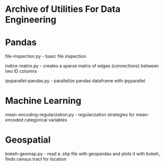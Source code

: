 # Archive of Utilities For Data Engineering

# Pandas

file-inspection.py - basic file inspection 

indice-matrix.py - creates a sparse matrix of edges (connections) between two ID columns

ipyparallel-pandas.py - parallelize pandas dataframe with ipyparallel

# Machine Learning

mean-encoding-regularization.py - regularization strategies for mean-encoded categorical variables

# Geospatial

bokeh-geomap.py - read a .shp file with geopandas and plots it with bokeh, finds census tract for location 

